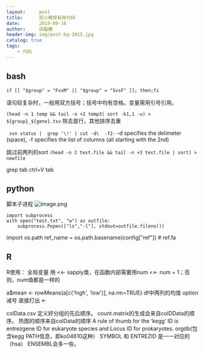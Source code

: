 ```yaml
---
layout:     post 
title:      短小精悍有用代码 		
date:       2019-09-16	
author:     琼脂糖					
header-img: img/post-bg-2015.jpg 
catalog: true 				
tags:				
    - 代码
---
```


## bash

```
if [[ "$group" = "FvsM" || "$group" = "SvsF" ]]; then;fi
```
语句较复杂时，一般用双方括号；括号中均有空格。变量需用引号引用。

`(head -n 1 temp && tail -n +2 temp3| sort -k1,1 -u) > ${group}_${gene}.tsv`
除去首行，其他排序去重

` svn status |  grep '\!' | cut -d\  -f2-`
-d specifies the delimeter (space), -f specifies the list of columns (all starting with the 2nd)


跳过前两列的sort
`(head -n 2 test.file && tail -n +3 test.file | sort) > newfile`

grep tab
ctrl+V tab

## python
脚本子进程
![image.png](https://upload-images.jianshu.io/upload_images/7901162-5244fb60fed469b4.png?imageMogr2/auto-orient/strip%7CimageView2/2/w/1240)
```
import subprocess
with open("test.txt", "w") as outfile:
    subprocess.Popen(["ls","-l"], stdout=outfile.fileno())
```

import os.path
ref_name = os.path.basename(config["ref"]) # ref.fa

## R
R使用：
全局变量 用 <<-
sapply类，在函数内部需要用num <<- num + 1；否则，num值都是一样的

a$mean <- rowMeans(a[c('high', 'low')], na.rm=TRUE)
df中两列的均值
option 减号 直接打出 <-

colData.csv 定义好分组的先后顺序。
count.matrix的生成会来自colDData的顺序。
热图的顺序来自colData的顺序
A rule of thumb for the ‘kegg’ ID is entrezgene ID for eukaryote species and Locus ID for prokaryotes.
orgdb(包含kegg PATH信息，即ko04610这种）
SYMBOL 和 ENTREZID 是一一对应的（hsa）
ENSEMBL会多一些。 